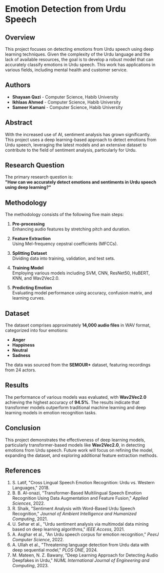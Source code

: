 # Emotion Detection from Urdu Speech

## Overview

This project focuses on detecting emotions from Urdu speech using deep learning techniques. Given the complexity of the Urdu language and the lack of available resources, the goal is to develop a robust model that can accurately classify emotions in Urdu speech. This work has applications in various fields, including mental health and customer service.

## Authors

- **Shayaan Qazi** - Computer Science, Habib University
- **Ikhlaas Ahmed** - Computer Science, Habib University
- **Sameer Kamani** - Computer Science, Habib University

## Abstract

With the increased use of AI, sentiment analysis has grown significantly. This project uses a deep learning-based approach to detect emotions from Urdu speech, leveraging the latest models and an extensive dataset to contribute to the field of sentiment analysis, particularly for Urdu.

## Research Question

The primary research question is:  
**"How can we accurately detect emotions and sentiments in Urdu speech using deep learning?"**

## Methodology

The methodology consists of the following five main steps:

1. **Pre-processing**  
   Enhancing audio features by stretching pitch and duration.
   
2. **Feature Extraction**  
   Using Mel-frequency cepstral coefficients (MFCCs).
   
3. **Splitting Dataset**  
   Dividing data into training, validation, and test sets.
   
4. **Training Model**  
   Employing various models including SVM, CNN, ResNet50, HuBERT, KNN, and Wav2Vec2.0.
   
5. **Predicting Emotion**  
   Evaluating model performance using accuracy, confusion matrix, and learning curves.

## Dataset

The dataset comprises approximately **14,000 audio files** in WAV format, categorized into four emotions:

- **Anger**
- **Happiness**
- **Neutral**
- **Sadness**

The data was sourced from the **SEMOUR+** dataset, featuring recordings from 24 actors.

## Results

The performance of various models was evaluated, with **Wav2Vec2.0** achieving the highest accuracy of **94.5%**. The results indicate that transformer models outperform traditional machine learning and deep learning models in emotion recognition tasks.

## Conclusion

This project demonstrates the effectiveness of deep learning models, particularly transformer-based models like **Wav2Vec2.0**, in detecting emotions from Urdu speech. Future work will focus on refining the model, expanding the dataset, and exploring additional feature extraction methods.

## References

1. S. Latif, "Cross Lingual Speech Emotion Recognition: Urdu vs. Western Languages," 2018.
2. B. B. Al-onazi, "Transformer-Based Multilingual Speech Emotion Recognition Using Data Augmentation and Feature Fusion," *Applied Sciences*, 2022.
3. R. Shaik, "Sentiment Analysis with Word-Based Urdu Speech Recognition," *Journal of Ambient Intelligence and Humanized Computing*, 2021.
4. U. Sehar et al., "Urdu sentiment analysis via multimodal data mining based on deep learning algorithms," *IEEE Access*, 2021.
5. A. Asghar et al., "An Urdu speech corpus for emotion recognition," *PeerJ Computer Science*, 2022.
6. A. Ullah et al., "Threatening language detection from Urdu data with deep sequential model," *PLOS ONE*, 2024.
7. M. Mateen, N. Z. Bawany, "Deep Learning Approach for Detecting Audio Deepfakes in Urdu," *NUML International Journal of Engineering and Computing*, 2023.

